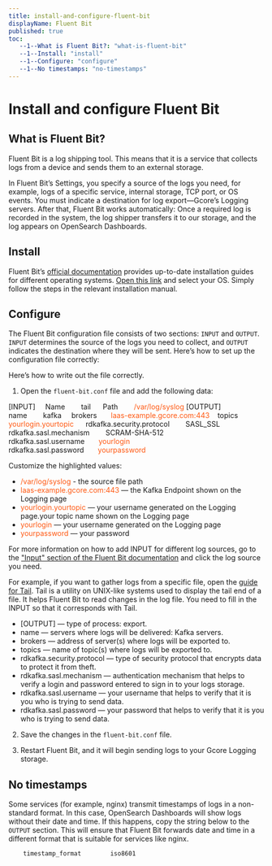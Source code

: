 ```yaml
---
title: install-and-configure-fluent-bit
displayName: Fluent Bit
published: true
toc:
   --1--What is Fluent Bit?: "what-is-fluent-bit"
   --1--Install: "install"
   --1--Configure: "configure"
   --1--No timestamps: "no-timestamps"
---
```

# Install and configure Fluent Bit

## What is Fluent Bit?  

Fluent Bit is a log shipping tool. This means that it is a service that collects logs from a device and sends them to an external storage.

In Fluent Bit’s Settings, you specify a source of the logs you need, for example, logs of a specific service, internal storage, TCP port, or OS events. You must indicate a destination for log export—Gcore’s Logging servers. After that, Fluent Bit works automatically: Once a required log is recorded in the system, the log shipper transfers it to our storage, and the log appears on OpenSearch Dashboards.

## Install

Fluent Bit’s <a href="https://docs.fluentbit.io/manual/installation/getting-started-with-fluent-bit" target="_blank">official documentation</a> provides up-to-date installation guides for different operating systems. <a href="https://docs.fluentbit.io/manual/installation/getting-started-with-fluent-bit" target="_blank">Open this link</a> and select your OS. Simply follow the steps in the relevant installation manual.

## Configure 

The Fluent Bit configuration file consists of two sections: `INPUT` and `OUTPUT`. `INPUT` determines the source of the logs you need to collect, and `OUTPUT` indicates the destination where they will be sent. Here’s how to set up the configuration file correctly:

Here’s how to write out the file correctly.

1. Open the `fluent-bit.conf` file and add the following data:

<code-block>
[INPUT]  
    Name        tail   
    Path        <span style="color:#FF5913">/var/log/syslog</span>
[OUTPUT]   
    name        kafka    
    brokers       <span style="color:#FF5913">laas-example.gcore.com:443</span>  
    topics        <span style="color:#FF5913">yourlogin.yourtopic</span>   
    rdkafka.security.protocol        SASL_SSL    
    rdkafka.sasl.mechanism        SCRAM-SHA-512   
    rdkafka.sasl.username       <span style="color:#FF5913">yourlogin</span>
    rdkafka.sasl.password       <span style="color:#FF5913">yourpassword</span> 
</code-block>

Customize the highlighted values:

- <span style="color:#FF5913">/var/log/syslog</span> - the source file path 
- <span style="color:#FF5913">laas-example.gcore.com:443</span> — the Kafka Endpoint shown on the Logging page
- <span style="color:#FF5913">yourlogin.yourtopic</span> — your username generated on the Logging page.your topic name shown on the Logging page 
- <span style="color:#FF5913">yourlogin</span> — your username generated on the Logging page
- <span style="color:#FF5913">yourpassword</span> — your password

For more information on how to add INPUT for different log sources, go to the <a href="https://docs.fluentbit.io/manual/pipeline/inputs" target="_blank">"Input" section of the Fluent Bit documentation</a> and click the log source you need. 

For example, if you want to gather logs from a specific file, open the <a href="https://docs.fluentbit.io/manual/pipeline/inputs/tail" target="_blank">guide for Tail</a>. Tail is a utility on UNIX-like systems used to display the tail end of a file. It helps Fluent Bit to read changes in the log file. You need to fill in the INPUT so that it corresponds with Tail.

<expandable-element title="Descriptions of the OUTPUT strings">

- [OUTPUT] — type of process: export.  
- name — servers where logs will be delivered: Kafka servers.  
- brokers — address of server(s) where logs will be exported to.  
- topics — name of topic(s) where logs will be exported to.  
- rdkafka.security.protocol — type of security protocol that encrypts data to protect it from theft.  
- rdkafka.sasl.mechanism — authentication mechanism that helps to verify a login and password entered to sign in to your logs storage.  
- rdkafka.sasl.username — your username that helps to verify that it is you who is trying to send data.  
- rdkafka.sasl.password — your password that helps to verify that it is you who is trying to send data.

</expandable-element>

2. Save the changes in the `fluent-bit.conf` file.

3. Restart Fluent Bit, and it will begin sending logs to your Gcore Logging storage.  

## No timestamps  

Some services (for example, nginx) transmit timestamps of logs in a non-standard format. In this case, OpenSearch Dashboards will show logs without their date and time. If this happens, copy the string below to the `OUTPUT` section. This will ensure that Fluent Bit forwards date and time in a different format that is suitable for services like nginx.

```
    timestamp_format        iso8601
```